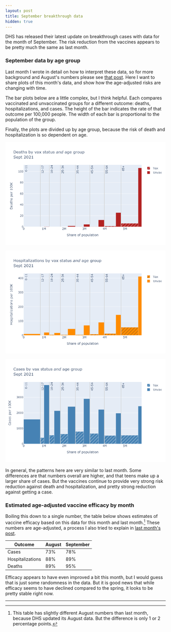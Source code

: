```yaml
---
layout: post
title: September breakthrough data
hidden: true
---
```


DHS has released their latest update on breakthrough cases with data for the month of September. The risk reduction from the vaccines appears to be pretty much the same as last month.

### September data by age group
Last month I wrote in detail on how to interpret these data, so for more background and August's numbers please see [that post](2021-09-23-vaccines-yes-still-work.md). Here I want to share plots of this month's data, and show how the age-adjusted risks are changing with time.

The bar plots below are a little complex, but I think helpful. Each compares vaccinated and unvaccinated groups for a different outcome: deaths, hospitalizations, and cases. The height of the bar indicates the rate of that outcome per 100,000 people. The width of each bar is proportional to the population of the group. 

Finally, the plots are divided up by age group, because the risk of death and hospitalization is so dependent on age. 

![Deaths age stratified](../assets/VaxBarAge-Deaths-StratAge_2021-10-15.png)

![Hospitalizations age stratified](../assets/VaxBarAge-Hospitalizations-StratAge_2021-10-15.png)

![Cases age stratified](../assets/VaxBarAge-Cases-StratAge_2021-10-15.png)

In general, the patterns here are very similar to last month. Some differences are that numbers overall are higher, and that teens make up a larger share of cases. But the vaccines continue to provide very strong risk reduction against death and hospitalization, and pretty strong reduction against getting a case. 

### Estimated age-adjusted vaccine efficacy by month
Boiling this down to a single number, the table below shows estimates of vaccine efficacy based on this data for this month and last month.[^Disclaimer] These numbers are age-adjusted, a process I also tried to explain in [last month's post](https://covid-wisconsin.com/2021/09/23/vaccines-yes-still-work/#age-adjusted-numbers).

Outcome | August | September |
------- | ------ | --------- |
Cases   | 73%    | 78%       |
Hospitalizations | 88% | 89% |
Deaths  | 89%    | 95%       |

Efficacy appears to have even improved a bit this month, but I would guess that is just some randomness in the data. But it is good news that while efficacy seems to have declined compared to the spring, it looks to be pretty stable right now. 

---
[^Disclaimer]: This table has slightly different August numbers than last month, because DHS updated its August data. But the difference is only 1 or 2 percentage points.
